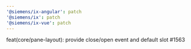 ```yaml
---
'@siemens/ix-angular': patch
'@siemens/ix': patch
'@siemens/ix-vue': patch
---
```


feat(core/pane-layout): provide close/open event and default slot #1563
